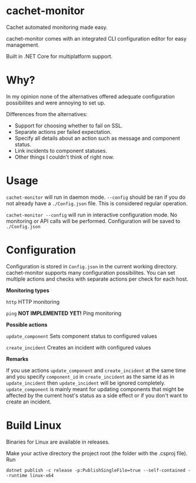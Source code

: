 # cachet-monitor
Cachet automated monitoring made easy.

cachet-monitor comes with an integrated CLI configuration editor for easy management.

Built in .NET Core for multiplatform support.

# Why?
In my opinion none of the alternatives offered adequate configuration possibilites and were annoying to set up.

Differences from the alternatives:
* Support for choosing whether to fail on SSL.
* Separate actions per failed expectation.
* Specify all details about an action such as message and component status.
* Link incidents to component statuses.
* Other things I couldn't think of right now.

# Usage
`cachet-monitor` will run in daemon mode. `--config` should be ran if you do not already have a `./Config.json` file. This is considered regular operation.

`cachet-monitor --config`  will run in interactive configuration mode. No monitoring or API calls will be performed. Configuration will be saved to `./Config.json`

# Configuration
Configuration is stored in `Config.json` in the current working directory.
cachet-monitor supports many configuration possibilites. You can set multiple actions and checks with separate actions per check for each host.


**Monitoring types**

`http` HTTP monitoring

`ping` **NOT IMPLEMENTED YET!** Ping monitoring


**Possible actions**

`update_component` Sets component status to configured values

`create_incident` Creates an incident with configured values


**Remarks**

If you use actions `update_component` and `create_incident` at the same time and you specify `component_id` in `create_incident` as the same id as in  `update_incident` then  `update_incident` will be ignored completely. `update_component` is mainly meant for updating components that might be affected by the current host's status as a side effect or if you don't want to create an incident.

# Build Linux
Binaries for Linux are available in releases.

Make your active directory the project root (the folder with the .csproj file).
Run 
```
dotnet publish -c release -p:PublishSingleFile=true --self-contained --runtime linux-x64
```

